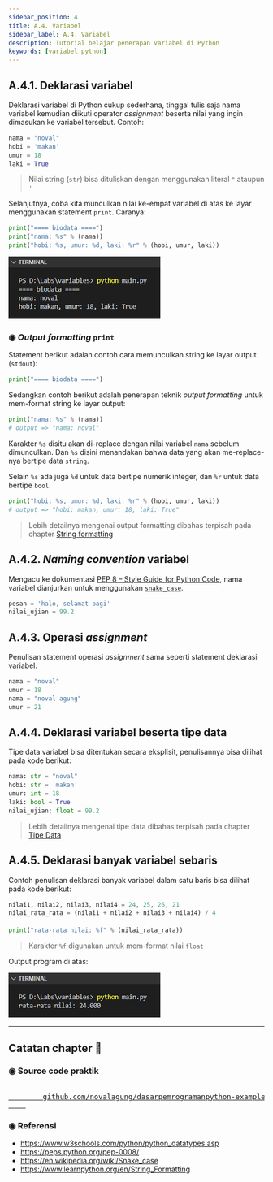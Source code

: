 ```yaml
---
sidebar_position: 4
title: A.4. Variabel
sidebar_label: A.4. Variabel
description: Tutorial belajar penerapan variabel di Python
keywords: [variabel python]
---
```


## A.4.1. Deklarasi variabel

Deklarasi variabel di Python cukup sederhana, tinggal tulis saja nama variabel kemudian diikuti operator *assignment* beserta nilai yang ingin dimasukan ke variabel tersebut. Contoh:

```python
nama = "noval"
hobi = 'makan'
umur = 18
laki = True
```

> Nilai string (`str`) bisa dituliskan dengan menggunakan literal `"` ataupun `'`

Selanjutnya, coba kita munculkan nilai ke-empat variabel di atas ke layar menggunakan statement `print`. Caranya:

```python
print("==== biodata ====")
print("nama: %s" % (nama))
print("hobi: %s, umur: %d, laki: %r" % (hobi, umur, laki))
```

![variabel python](img/variables-1.png)

### ◉ *Output formatting* `print`

Statement berikut adalah contoh cara memunculkan string ke layar output (`stdout`):

```python
print("==== biodata ====")
```

Sedangkan contoh berikut adalah penerapan teknik *output formatting* untuk mem-format string ke layar output:

```python
print("nama: %s" % (nama))
# output => "nama: noval"
```

Karakter `%s` disitu akan di-replace dengan nilai variabel `nama` sebelum dimunculkan. Dan `%s` disini menandakan bahwa data yang akan me-replace-nya bertipe data `string`.

Selain `%s` ada juga `%d` untuk data bertipe numerik integer, dan `%r` untuk data bertipe `bool`.

```python
print("hobi: %s, umur: %d, laki: %r" % (hobi, umur, laki))
# output => "hobi: makan, umur: 18, laki: True"
```

> Lebih detailnya mengenai output formatting dibahas terpisah pada chapter [String formatting](#)

## A.4.2. *Naming convention* variabel

Mengacu ke dokumentasi [PEP 8 – Style Guide for Python Code](https://peps.python.org/pep-0008/), nama variabel dianjurkan untuk menggunakan [`snake_case`](https://en.wikipedia.org/wiki/Snake_case).

```python
pesan = 'halo, selamat pagi'
nilai_ujian = 99.2
```

## A.4.3. Operasi *assignment*

Penulisan statement operasi *assignment* sama seperti statement deklarasi variabel.

```python
nama = "noval"
umur = 18
nama = "noval agung"
umur = 21
```

## A.4.4. Deklarasi variabel beserta tipe data

Tipe data variabel bisa ditentukan secara eksplisit, penulisannya bisa dilihat pada kode berikut:

```python
nama: str = "noval"
hobi: str = 'makan'
umur: int = 18
laki: bool = True
nilai_ujian: float = 99.2
```

> Lebih detailnya mengenai tipe data dibahas terpisah pada chapter [Tipe Data](#)

## A.4.5. Deklarasi banyak variabel sebaris

Contoh penulisan deklarasi banyak variabel dalam satu baris bisa dilihat pada kode berikut:

```python
nilai1, nilai2, nilai3, nilai4 = 24, 25, 26, 21
nilai_rata_rata = (nilai1 + nilai2 + nilai3 + nilai4) / 4

print("rata-rata nilai: %f" % (nilai_rata_rata))
```

> Karakter `%f` digunakan untuk mem-format nilai `float`

Output program di atas:

![variabel python](img/variables-2.png)

---

<div class="section-footnote">

## Catatan chapter 📑

### ◉ Source code praktik

<pre>
    <a href="https://github.com/novalagung/dasarpemrogramanpython-example/tree/master/variables">
        github.com/novalagung/dasarpemrogramanpython-example/../variables
    </a>
</pre>

### ◉ Referensi

- https://www.w3schools.com/python/python_datatypes.asp
- https://peps.python.org/pep-0008/
- https://en.wikipedia.org/wiki/Snake_case
- https://www.learnpython.org/en/String_Formatting

</div>
